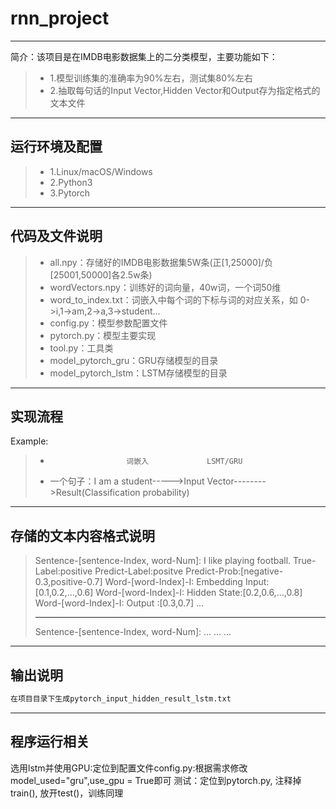 # rnn_project

------

简介：该项目是在IMDB电影数据集上的二分类模型，主要功能如下：

> * 1.模型训练集的准确率为90%左右，测试集80%左右
> * 2.抽取每句话的Input Vector,Hidden Vector和Output存为指定格式的文本文件

------

## 运行环境及配置
> * 1.Linux/macOS/Windows
> * 2.Python3
> * 3.Pytorch

------

## 代码及文件说明
> * all.npy：存储好的IMDB电影数据集5W条(正[1,25000]/负[25001,50000]各2.5w条)
> * wordVectors.npy：训练好的词向量，40w词，一个词50维
> * word_to_index.txt：词嵌入中每个词的下标与词的对应关系，如 0->i,1->am,2->a,3->student...
> * config.py：模型参数配置文件
> * pytorch.py：模型主要实现
> * tool.py：工具类
> * model_pytorch_gru：GRU存储模型的目录
> * model_pytorch_lstm：LSTM存储模型的目录


------

## 实现流程
Example:
> *                      词嵌入             LSMT/GRU
> * 一个句子：I am a student----->Input Vector-------->Result(Classification probability)

------

## 存储的文本内容格式说明

> Sentence-[sentence-Index, word-Num]: I like playing football.
> True-Label:positive
> Predict-Label:positve
> Predict-Prob:[negative-0.3,positive-0.7]
> Word-[word-Index]-I: Embedding Input:[0.1,0.2,...,0.6]
> Word-[word-Index]-I: Hidden State:[0.2,0.6,...,0.8]
> Word-[word-Index]-I: Output :[0.3,0.7]
> ...
> 
> ******************************************************************
> Sentence-[sentence-Index, word-Num]:
> ...
> ...
> ...

------

## 输出说明
```python
在项目目录下生成pytorch_input_hidden_result_lstm.txt
```
------

## 程序运行相关
选用lstm并使用GPU:定位到配置文件config.py:根据需求修改model_used="gru",use_gpu = True即可
测试：定位到pytorch.py, 注释掉train(), 放开test()，训练同理


